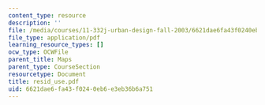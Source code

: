 ```yaml
---
content_type: resource
description: ''
file: /media/courses/11-332j-urban-design-fall-2003/6621dae6fa43f0240eb6e3eb36b6a751_resid_use.pdf
file_type: application/pdf
learning_resource_types: []
ocw_type: OCWFile
parent_title: Maps
parent_type: CourseSection
resourcetype: Document
title: resid_use.pdf
uid: 6621dae6-fa43-f024-0eb6-e3eb36b6a751
---
```

